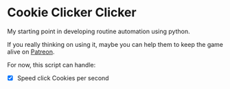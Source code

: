 # Cookie Clicker Clicker

My starting point in developing routine automation using python.

If you really thinking on using it, maybe you can help them to keep the game alive on [Patreon](https://www.patreon.com/dashnet).

For now, this script can handle:

- [x] Speed click Cookies per second
